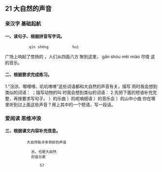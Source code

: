 ## 21    大自然的声音

### 亲汉字 基础起航
#### 一、读句子、根据拼音写字词。
               qín shēng           huì
   广场上响起了悠扬的       ，人们从四面八方   聚到这里，
    gǎn shòu   měi miào
尽情       这       的音乐。
#### 二、根据要求完成练习。
 1.“淙淙、唧哩哩、叽叽喳喳”这些词语都和大自然的声音有关，描写
   雨时我会想到类似的词语：              ；描写动物的叫
   时我会想到类似的词语：
 2.先把下面的短语补充完整，再按要求写句子。
      ）的乐曲               ）的呢喃细语
      ）的音乐会              ）的山中小曲
   你在哪里听到过上面这些声音？用上其中的一个短语，写一段话。

### 爱阅读 思维冲浪
#### 三、根据课文内容补充信息。
              大自然有许多奇妙的声音

                水，也是大自然
                的音乐家

                    57
